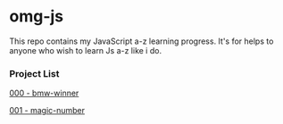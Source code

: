 # omg-js
This repo contains my JavaScript a-z learning progress. It's for helps to anyone who wish to learn Js a-z like i do.

### Project List

[000 - bmw-winner](https://github.com/616e6f78/omg-js/tree/main/bmw-winner)

[001 - magic-number](https://github.com/x61x6Ex6Fx78/omg-js/tree/main/magic-number)
